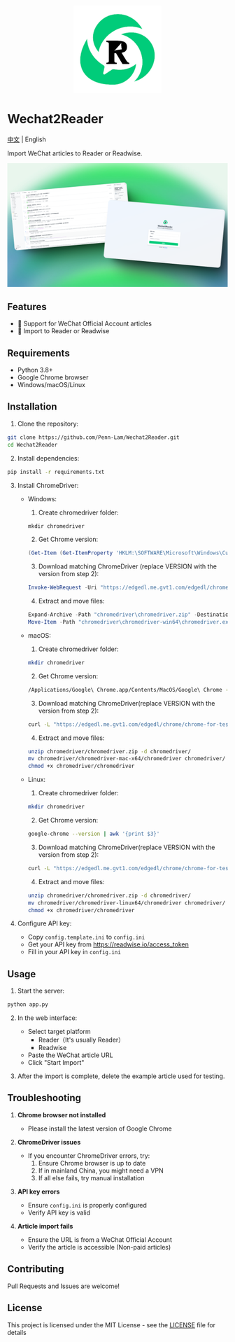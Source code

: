 <p align="center">
  <img src="images/logo.png" alt="Wechat2Reader Logo" width="200">
</p>

# Wechat2Reader

[中文](README.md) | English

Import WeChat articles to Reader or Readwise.

<p align="center">
  <img src="images/page.png" alt="Wechat2Reader Web Interface" width="800">
</p>

## Features
- 📱 Support for WeChat Official Account articles
- 🔄 Import to Reader or Readwise

## Requirements

- Python 3.8+
- Google Chrome browser
- Windows/macOS/Linux

## Installation

1. Clone the repository:
```bash
git clone https://github.com/Penn-Lam/Wechat2Reader.git
cd Wechat2Reader
```

2. Install dependencies:
```bash
pip install -r requirements.txt
```

3. Install ChromeDriver:
   - Windows:
     1. Create chromedriver folder:
     ```powershell
     mkdir chromedriver
     ```
     2. Get Chrome version:
     ```powershell
     (Get-Item (Get-ItemProperty 'HKLM:\SOFTWARE\Microsoft\Windows\CurrentVersion\App Paths\chrome.exe').'(Default)').VersionInfo.FileVersion
     ```
     3. Download matching ChromeDriver (replace VERSION with the version from step 2):
     ```powershell
     Invoke-WebRequest -Uri "https://edgedl.me.gvt1.com/edgedl/chrome/chrome-for-testing/VERSION/win64/chromedriver-win64.zip" -OutFile "chromedriver\chromedriver.zip"
     ```
     4. Extract and move files:
     ```powershell
     Expand-Archive -Path "chromedriver\chromedriver.zip" -DestinationPath "chromedriver" -Force
     Move-Item -Path "chromedriver\chromedriver-win64\chromedriver.exe" -Destination "chromedriver\chromedriver.exe" -Force
     ```

   - macOS:
     1. Create chromedriver folder:
     ```bash
     mkdir chromedriver
     ```
     2. Get Chrome version:
     ```bash
     /Applications/Google\ Chrome.app/Contents/MacOS/Google\ Chrome --version | awk '{print $3}'
     ```
     3. Download matching ChromeDriver(replace VERSION with the version from step 2):
     ```bash
     curl -L "https://edgedl.me.gvt1.com/edgedl/chrome/chrome-for-testing/VERSION/mac-x64/chromedriver-mac-x64.zip" -o chromedriver/chromedriver.zip
     ```
     4. Extract and move files:
     ```bash
     unzip chromedriver/chromedriver.zip -d chromedriver/
     mv chromedriver/chromedriver-mac-x64/chromedriver chromedriver/
     chmod +x chromedriver/chromedriver
     ```

   - Linux:
     1. Create chromedriver folder:
     ```bash
     mkdir chromedriver
     ```
     2. Get Chrome version:
     ```bash
     google-chrome --version | awk '{print $3}'
     ```
     3. Download matching ChromeDriver(replace VERSION with the version from step 2):
     ```bash
     curl -L "https://edgedl.me.gvt1.com/edgedl/chrome/chrome-for-testing/VERSION/linux64/chromedriver-linux64.zip" -o chromedriver/chromedriver.zip
     ```
     4. Extract and move files:
     ```bash
     unzip chromedriver/chromedriver.zip -d chromedriver/
     mv chromedriver/chromedriver-linux64/chromedriver chromedriver/
     chmod +x chromedriver/chromedriver
     ```

4. Configure API key:
   - Copy `config.template.ini` to `config.ini`
   - Get your API key from https://readwise.io/access_token
   - Fill in your API key in `config.ini`

## Usage

1. Start the server:
```bash
python app.py
```

2. In the web interface:
   - Select target platform
      - Reader（It's usually Reader）
      - Readwise
   - Paste the WeChat article URL
   - Click "Start Import"
   
3. After the import is complete, delete the example article used for testing.

## Troubleshooting

1. **Chrome browser not installed**
   - Please install the latest version of Google Chrome

2. **ChromeDriver issues**
   - If you encounter ChromeDriver errors, try:
     1. Ensure Chrome browser is up to date
     2. If in mainland China, you might need a VPN
     3. If all else fails, try manual installation

3. **API key errors**
   - Ensure `config.ini` is properly configured
   - Verify API key is valid

4. **Article import fails**
   - Ensure the URL is from a WeChat Official Account
   - Verify the article is accessible (Non-paid articles)

## Contributing

Pull Requests and Issues are welcome!

## License

This project is licensed under the MIT License - see the [LICENSE](LICENSE.txt) file for details
